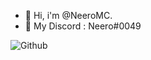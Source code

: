 - 👋 Hi, i'm @NeeroMC.
- 👀 My Discord : Neero#0049


![Github](https://www.laboiteverte.fr/wp-content/uploads/2015/05/gif-anime-space-Cento-Lodigiani-01.gif)

